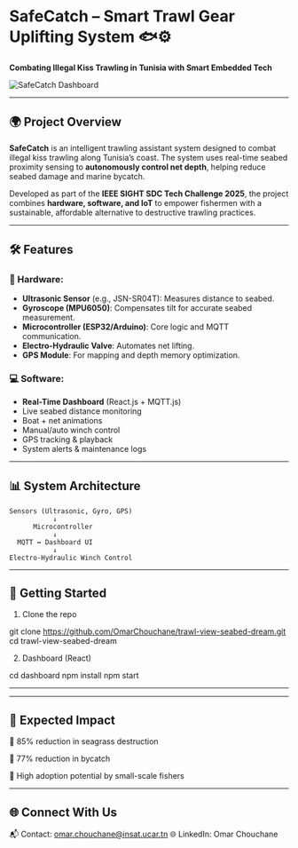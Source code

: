 # SafeCatch – Smart Trawl Gear Uplifting System 🐟⚙️

**Combating Illegal Kiss Trawling in Tunisia with Smart Embedded Tech**

![SafeCatch Dashboard](https://github.com/user-attachments/assets/b26dbac4-c367-4b0b-973a-b89e98674967)


---

## 🌍 Project Overview

**SafeCatch** is an intelligent trawling assistant system designed to combat illegal kiss trawling along Tunisia’s coast. The system uses real-time seabed proximity sensing to **autonomously control net depth**, helping reduce seabed damage and marine bycatch.

Developed as part of the **IEEE SIGHT SDC Tech Challenge 2025**, the project combines **hardware, software, and IoT** to empower fishermen with a sustainable, affordable alternative to destructive trawling practices.

---

## 🛠️ Features

### 🔧 Hardware:
- **Ultrasonic Sensor** (e.g., JSN-SR04T): Measures distance to seabed.
- **Gyroscope (MPU6050)**: Compensates tilt for accurate seabed measurement.
- **Microcontroller (ESP32/Arduino)**: Core logic and MQTT communication.
- **Electro-Hydraulic Valve**: Automates net lifting.
- **GPS Module**: For mapping and depth memory optimization.

### 💻 Software:
- **Real-Time Dashboard** (React.js + MQTT.js)
- Live seabed distance monitoring
- Boat + net animations
- Manual/auto winch control
- GPS tracking & playback
- System alerts & maintenance logs

---

## 📊 System Architecture

```plaintext
Sensors (Ultrasonic, Gyro, GPS)
           ↓
      Microcontroller
           ↓
  MQTT ↔ Dashboard UI
           ↓
Electro-Hydraulic Winch Control
```
---

## 🚀 Getting Started

1. Clone the repo

git clone https://github.com/OmarChouchane/trawl-view-seabed-dream.git
cd trawl-view-seabed-dream

2. Dashboard (React)

cd dashboard
npm install
npm start

---
---

## 🎯 Expected Impact

🔻 85% reduction in seagrass destruction

🐠 77% reduction in bycatch

🤝 High adoption potential by small-scale fishers

---
## 🌐 Connect With Us

📬 Contact: omar.chouchane@insat.ucar.tn
🌐 LinkedIn: Omar Chouchane



